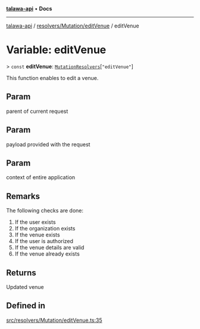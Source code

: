 [**talawa-api**](../../../../README.md) • **Docs**

***

[talawa-api](../../../../modules.md) / [resolvers/Mutation/editVenue](../README.md) / editVenue

# Variable: editVenue

\> `const` **editVenue**: [`MutationResolvers`](../../../../types/generatedGraphQLTypes/type-aliases/MutationResolvers.md)\[`"editVenue"`\]

This function enables to edit a venue.

## Param

parent of current request

## Param

payload provided with the request

## Param

context of entire application

## Remarks

The following checks are done:
1. If the user exists
2. If the organization exists
3. If the venue exists
4. If the user is authorized
5. If the venue details are valid
5. If the venue already exists

## Returns

Updated venue

## Defined in

[src/resolvers/Mutation/editVenue.ts:35](https://github.com/PalisadoesFoundation/talawa-api/blob/bba5d82264abb62b9e358a3d3fe1af18a8a8f6e4/src/resolvers/Mutation/editVenue.ts#L35)
